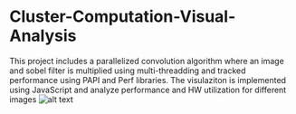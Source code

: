 # Cluster-Computation-Visual-Analysis
This project includes a parallelized convolution algorithm where an image and sobel filter is multiplied using multi-threadding and tracked performance using PAPI and Perf libraries. The visulaziton is implemented using JavaScript and analyze performance and HW utilization for different images
![alt text](https://github.com/ipekmelisturk/Cluster-Computation-Visual-Analysis/image.png?raw=true)
